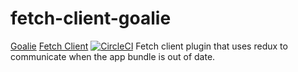 # fetch-client-goalie
[Goalie](https://github.com/synapsestudios/goalie)
[Fetch Client](https://github.com/synapsestudios/fetch-client)
[![CircleCI](https://circleci.com/gh/synapsestudios/fetch-client-goalie.svg?style=svg)](https://circleci.com/gh/synapsestudios/fetch-client-goalie)
Fetch client plugin that uses redux to communicate when the app bundle is out of date.
